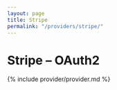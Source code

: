 ```yaml
---
layout: page
title: Stripe
permalink: "/providers/stripe/"
---
```

# Stripe – OAuth2

{% include provider/provider.md %}
